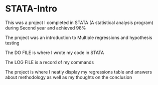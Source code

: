 # STATA-Intro

This was a project I completed in STATA (A statistical analysis program) during Second year and achieved 98%

The project was an introduction to Multiple regressions and hypothesis testing

The DO FILE is where I wrote my code in STATA

The LOG FILE is a record of my commands

The project is where I neatly display my regressions table and answers about methodology as well as my thoughts on the conclusion
